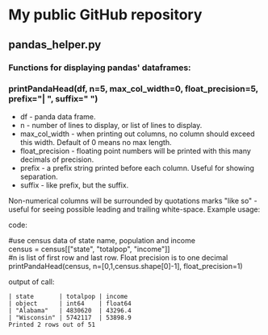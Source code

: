 # My public GitHub repository
## pandas_helper.py
### Functions for displaying pandas' dataframes:
### printPandaHead(df, n=5, max_col_width=0, float_precision=5, prefix="| ", suffix=" ")
* df - panda data frame.
* n - number of lines to display, or list of lines to display.
* max_col_width - when printing out columns, no column should exceed this width. Default of 0 means no max length.
* float_precision - floating point numbers will be printed with this many decimals of precision.
* prefix - a prefix string printed before each column. Useful for showing separation.
* suffix - like prefix, but the suffix.

Non-numerical columns will be surrounded by quotations marks "like so" - useful for seeing possible leading and trailing white-space.
Example usage:

code: 

#use census data of state name, population and income  
census = census[["state", "totalpop", "income"]]  
#n is list of first row and last row. Float precision is to one decimal  
printPandaHead(census, n=[0,1,census.shape[0]-1], float_precision=1)  

output of call:

`| state       | totalpop | income `  
`| object      | int64    | float64`  
`| "Alabama"   | 4830620  | 43296.4`  
`| "Wisconsin" | 5742117  | 53898.9`  
`Printed 2 rows out of 51`  
